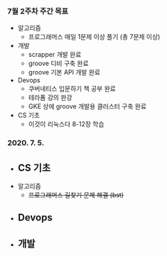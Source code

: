 ### 7월 2주차 주간 목표
- 알고리즘
  - 프로그래머스 매일 1문제 이상 풀기 (총 7문제 이상)
- 개발
  - scrapper 개발 완료
  - groove 디비 구축 완료
  - groove 기본 API 개발 완료
- Devops
  - 쿠버네티스 입문하기 책 공부 완료
  - 테라폼 강의 완강
  - GKE 상에 groove 개발용 클러스터 구축 완료
- CS 기초
  - 이것이 리눅스다 8-12장 학습

### 2020. 7. 5.
- CS 기초
    - 
- 알고리즘
    - ~~프로그래머스 길찾기 문제 해결 (bst)~~
- Devops
    - 
- 개발
    - 
